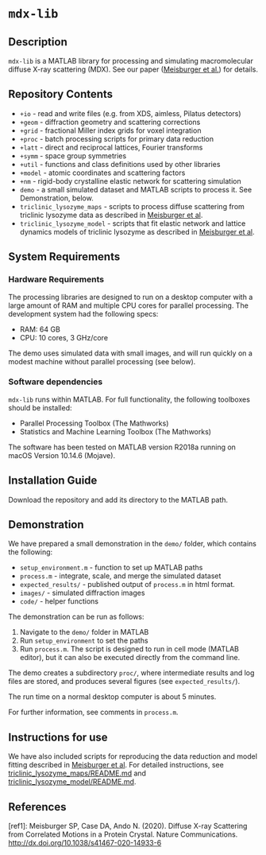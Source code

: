 # `mdx-lib`

## Description

`mdx-lib` is a MATLAB library for processing and simulating macromolecular diffuse X-ray scattering (MDX). See our paper ([Meisburger et al.](ref1)) for details.

## Repository Contents

- `+io` - read and write files (e.g. from XDS, aimless, Pilatus detectors)
- `+geom` - diffraction geometry and scattering corrections
- `+grid` - fractional Miller index grids for voxel integration
- `+proc` - batch processing scripts for primary data reduction
- `+latt` - direct and reciprocal lattices, Fourier transforms
- `+symm` - space group symmetries
- `+util` - functions and class definitions used by other libraries
- `+model` - atomic coordinates and scattering factors
- `+nm` - rigid-body crystalline elastic network for scattering simulation
- `demo` - a small simulated dataset and MATLAB scripts to process it. See Demonstration, below.
- `triclinic_lysozyme_maps` - scripts to process diffuse scattering from triclinic lysozyme data as described in [Meisburger et al](ref1).
- `triclinic_lysozyme_model` - scripts that fit elastic network and lattice dynamics models of triclinic lysozyme as described in [Meisburger et al](ref1).

## System Requirements

### Hardware Requirements

The processing libraries are designed to run on a desktop computer with a large amount of RAM and multiple CPU cores for parallel processing. The development system had the following specs:

- RAM: 64 GB
- CPU: 10 cores, 3 GHz/core

The demo uses simulated data with small images, and will run quickly on a modest machine without parallel processing (see below).

### Software dependencies

`mdx-lib` runs within MATLAB. For full functionality, the following toolboxes should be installed:

 - Parallel Processing Toolbox (The Mathworks)
 - Statistics and Machine Learning Toolbox (The Mathworks)

The software has been tested on MATLAB version R2018a running on macOS Version 10.14.6 (Mojave).

## Installation Guide

Download the repository and add its directory to the MATLAB path.

## Demonstration

We have prepared a small demonstration in the `demo/` folder, which contains the following:

- `setup_environment.m` - function to set up MATLAB paths
- `process.m` - integrate, scale, and merge the simulated dataset
- `expected_results/` - published output of `process.m` in html format.
- `images/` - simulated diffraction images
- `code/` - helper functions

The demonstration can be run as follows:
1. Navigate to the `demo/` folder in MATLAB
2. Run `setup_environment` to set the paths
3. Run `process.m`. The script is designed to run in cell mode (MATLAB editor), but it can also be executed directly from the command line.

The demo creates a subdirectory `proc/`, where intermediate results and log files are stored, and produces several figures (see `expected_results/`).

The run time on a normal desktop computer is about 5 minutes.

For further information, see comments in `process.m`.

## Instructions for use

We have also included scripts for reproducing the data reduction and model fitting described in [Meisburger et al](ref1). For detailed instructions, see [triclinic_lysozyme_maps/README.md](triclinic_lysozyme_maps/README.md) and [triclinic_lysozyme_model/README.md](triclinic_lysozyme_model/README.md).

## References

[ref1]: Meisburger SP, Case DA, Ando N. (2020). Diffuse X-ray Scattering from Correlated Motions in a Protein Crystal. Nature Communications. http://dx.doi.org/10.1038/s41467-020-14933-6
